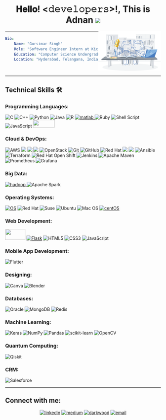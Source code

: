 <h1  align="center">  𝐇𝐞𝐥𝐥𝐨! <𝚍𝚎𝚟𝚎𝚕𝚘𝚙𝚎𝚛𝚜>!, This is Adnan <img src="https://media0.giphy.com/media/26xBukhJ0i8KXADYc/source.gif" width="90px"></h1>
<img width="40%" align="right"   src="https://github.com/gursimarh/gursimarh/blob/main/workbench.svg" >
<hr/>

```yaml
Bio:
    Name: "Gursimar Singh"
    Role: "Software Engineer Intern at Kickback Space Inc."
    Education: "Computer Science Undergradute Student"
    Location: "Hyderabad, Telangana, India"
```

<br>
<hr/>
<h2> Technical Skills 🛠 </h2>

<h3 align="left">Programming Languages:</h3>

![C](https://img.shields.io/badge/-C-000?&logo=C)
![C++](https://img.shields.io/badge/-C++-00599C?style=flat-square&logo=c)
![Python](https://img.shields.io/badge/Python-FFD43B?style=for-the-badge&logo=python&logoColor=blue)
![Java](https://img.shields.io/badge/-java-E34A86?style=flat-square&logo=java)
![R](https://img.shields.io/badge/r-%23276DC3.svg?style=for-the-badge&logo=r&logoColor=white)
<a href="https://www.mathworks.com/" target="_blank"> <img src="https://upload.wikimedia.org/wikipedia/commons/2/21/Matlab_Logo.png" alt="matlab" width="30" height="30"/> </a>
![Ruby](https://img.shields.io/badge/Ruby-CC342D?style=for-the-badge&logo=ruby&logoColor=white)
![Shell Script](https://img.shields.io/badge/shell_script-%23121011.svg?style=for-the-badge&logo=gnu-bash&logoColor=white)
![JavaScript](https://img.shields.io/badge/javascript-%23323330.svg?style=for-the-badge&logo=javascript&logoColor=%23F7DF1E)
<a> <img src="https://th.bing.com/th/id/R.73224ff83996ff1edc9c3532e965d393?rik=YgYv4DaVqfRBwg&riu=http%3a%2f%2fwww.techcentral.ie%2fwp-content%2fuploads%2f2015%2f08%2fCOBOL_logo_web.jpg&ehk=Oy%2fT%2fRJGTIU2IrM3JY%2ftUCOO9l6u4%2f4D7XWVyiQrpm8%3d&risl=&pid=ImgRaw&r=0" width="70" height="25"/> </a>

<h3 align="left">Cloud & DevOps:</h3>

![AWS](https://img.shields.io/badge/AWS-%23FF9900.svg?style=for-the-badge&logo=amazon-aws&logoColor=white)
<img src="https://img.shields.io/badge/Google_Cloud-4285F4?style=for-the-badge&logo=google-cloud&logoColor=white" />
<img src="https://img.shields.io/badge/microsoft%20azure-0089D6?style=for-the-badge&logo=microsoft-azure&logoColor=white" />
<img src="https://www.pngitem.com/pimgs/m/178-1789051_oracle-cloud-infrastructure-logo-hd-png-download.png"  width="100">
![OpenStack](https://img.shields.io/badge/Openstack-%23f01742.svg?style=for-the-badge&logo=openstack&logoColor=white)
![Git](https://img.shields.io/badge/-Git-black?style=flat-square&logo=git)
![GitHub](https://img.shields.io/badge/-GitHub-181717?style=flat-square&logo=github)
![Red Hat](https://img.shields.io/badge/Red%20Hat-EE0000?style=for-the-badge&logo=redhat&logoColor=white)
<img src="https://img.shields.io/badge/Docker-2CA5E0?style=for-the-badge&logo=docker&logoColor=white"/>
<img src="https://img.shields.io/badge/kubernetes-326ce5.svg?&style=for-the-badge&logo=kubernetes&logoColor=white"/>
![Ansible](https://img.shields.io/static/v1?style=for-the-badge&message=Ansible&color=EE0000&logo=Ansible&logoColor=FFFFFF&label=)
![Terraform](https://img.shields.io/static/v1?style=for-the-badge&message=Terraform&color=7B42BC&logo=Terraform&logoColor=FFFFFF&label=)
![Red Hat Open Shift](https://img.shields.io/static/v1?style=for-the-badge&message=Red+Hat+Open+Shift&color=EE0000&logo=Red+Hat+Open+Shift&logoColor=FFFFFF&label=)
![Jenkins](https://img.shields.io/badge/jenkins-%232C5263.svg?style=for-the-badge&logo=jenkins&logoColor=white)
![Apache Maven](https://img.shields.io/badge/Apache%20Maven-C71A36?style=for-the-badge&logo=Apache%20Maven&logoColor=white)
![Prometheus](https://img.shields.io/badge/-Prometheus-000?&logo=Prometheus)
![Grafana](https://img.shields.io/badge/-Grafana-000?&logo=Grafana)

<h3 align="left">Big Data:</h3>

<a href="https://hadoop.apache.org/" target="_blank"> <img src="https://user-images.githubusercontent.com/70017872/159570562-720d5f46-5729-4324-a3a9-c8a13dd4ef4e.png" alt="hadoop" width="90" height="30"/> </a>
![Apache Spark](https://img.shields.io/static/v1?style=for-the-badge&message=Apache+Spark&color=E25A1C&logo=Apache+Spark&logoColor=FFFFFF&label=)


<h3 align="left">Operating Systems:</h3>

[![OS](https://img.shields.io/badge/OS-Linux-informational?style=flat-square&logo=linux&logoColor=white)](https://en.wikipedia.org/wiki/Linux)
![Red Hat](https://img.shields.io/badge/Red%20Hat-EE0000?style=for-the-badge&logo=redhat&logoColor=white)
![Suse](https://img.shields.io/badge/SUSE-0C322C?style=for-the-badge&logo=SUSE&logoColor=white)
![Ubuntu](https://img.shields.io/badge/Ubuntu-E95420?style=for-the-badge&logo=ubuntu&logoColor=white)
![Mac OS](https://img.shields.io/badge/mac%20os-000000?style=for-the-badge&logo=macos&logoColor=F0F0F0)
[![centOS](https://img.shields.io/badge/CentOS-8.0-blue?style=flat-square&logo=CentOS&logoColor=262577)](https://www.centos.org/)

<h3 align="left">Web Development:</h3>

<a> <img src="https://th.bing.com/th/id/R.a89da1f0dab6e74fa8e0075ed72b0aa3?rik=9jxZkxIFyVUhDA&riu=http%3a%2f%2fandypanix.com%2fsites%2fandypanix.com%2ffiles%2f134%2fhttpdlogowide.png&ehk=OfhOiYPyQidg5IH2zahJkpPX1%2b%2fcHH%2bB5Zi3vlLEHJI%3d&risl=&pid=ImgRaw&r=0" width="65" height="35"/> </a>
[![Flask](https://img.shields.io/badge/-Flask-000000?style=flat-square&logo=Flask&logoColor=ffffff)](https://flask.palletsprojects.com/)
![HTML5](https://img.shields.io/badge/html5-%23E34F26.svg?style=for-the-badge&logo=html5&logoColor=white)
![CSS3](https://img.shields.io/badge/css3-%231572B6.svg?style=for-the-badge&logo=css3&logoColor=white)
![JavaScript](https://img.shields.io/badge/javascript-%23323330.svg?style=for-the-badge&logo=javascript&logoColor=%23F7DF1E)

<h3 align="left">Mobile App Development:</h3>

![Flutter](https://img.shields.io/badge/Flutter-%2302569B.svg?style=for-the-badge&logo=Flutter&logoColor=white)

<h3 align="left">Designing:</h3>

![Canva](https://img.shields.io/badge/Canva-%2300C4CC.svg?style=for-the-badge&logo=Canva&logoColor=white)
![Blender](https://img.shields.io/badge/blender-%23F5792A.svg?style=for-the-badge&logo=blender&logoColor=white)


<h3 align="left">Databases:</h3>

![Oracle](https://img.shields.io/badge/Oracle-F80000?style=for-the-badge&logo=Oracle&logoColor=white)
![MongoDB](https://img.shields.io/badge/MongoDB-%234ea94b.svg?style=for-the-badge&logo=mongodb&logoColor=white)
![Redis](https://img.shields.io/badge/redis-%23DD0031.svg?style=for-the-badge&logo=redis&logoColor=white)


<h3 align="left">Machine Learning:</h3>

![Keras](https://img.shields.io/badge/Keras-%23D00000.svg?style=for-the-badge&logo=Keras&logoColor=white)
![NumPy](https://img.shields.io/badge/numpy-%23013243.svg?style=for-the-badge&logo=numpy&logoColor=white)
![Pandas](https://img.shields.io/badge/pandas-%23150458.svg?style=for-the-badge&logo=pandas&logoColor=white)
![scikit-learn](https://img.shields.io/badge/scikit--learn-%23F7931E.svg?style=for-the-badge&logo=scikit-learn&logoColor=white)
![OpenCV](https://img.shields.io/badge/opencv-%23white.svg?style=for-the-badge&logo=opencv&logoColor=white)


<h3 align="left">Quantum Computing:</h3>

![Qiskit](https://img.shields.io/badge/Qiskit-%236929C4.svg?style=for-the-badge&logo=Qiskit&logoColor=white)

<h3 align="left">CRM:</h3>

![Salesforce](https://img.shields.io/static/v1?style=for-the-badge&message=Salesforce&color=00A1E0&logo=Salesforce&logoColor=FFFFFF&label=)
<br>

--- 

<h2> Connect with me: </h2>

<p align="center">
  <a href="https://www.linkedin.com/in/gursimarh/"><img src="https://img.icons8.com/color/96/000000/linkedin.png" alt="linkedin"/></a>
  <a href="https://medium.com/@gursimar27"><img src="https://img.icons8.com/color/96/000000/medium-logo.png" alt="medium"/></a>
  <a href="https://gursimar.netlify.com"><img src="https://img.icons8.com/fluent/96/000000/domain.png" alt="darkwood"/></a>
  <a href="mailto:gursimarsm@gmail.com"><img src="https://img.icons8.com/color/96/000000/gmail.png" alt="email"/></a>
</p>
  <!---   <a href="https://hub.docker.com/u/matyo91"><img src="https://img.icons8.com/color/96/000000/docker.png" alt="docker"/></a> --->
